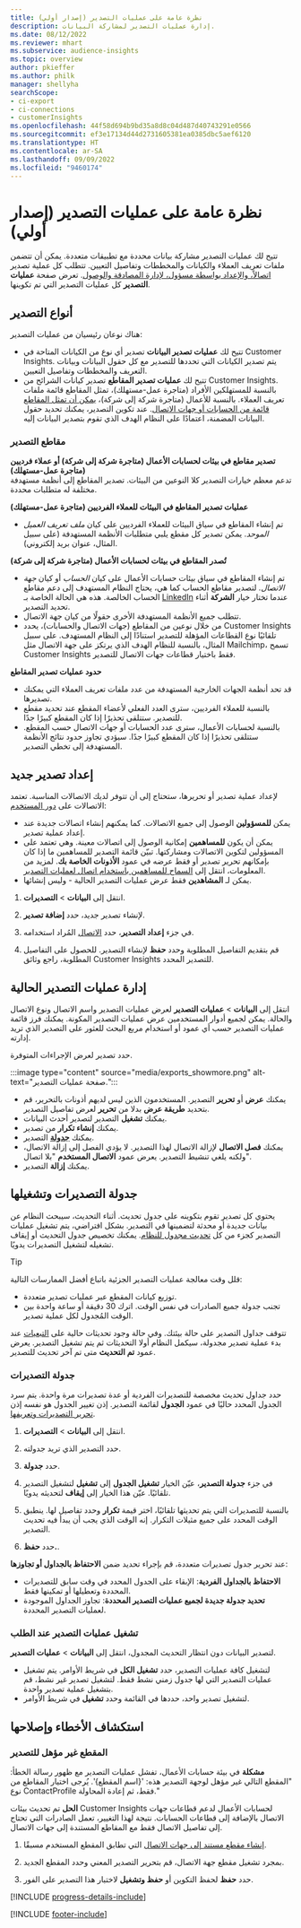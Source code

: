 ```yaml
---
title: نظرة عامة على عمليات التصدير (إصدار أولي)
description: إدارة عمليات التصدير لمشاركة البيانات.
ms.date: 08/12/2022
ms.reviewer: mhart
ms.subservice: audience-insights
ms.topic: overview
author: pkieffer
ms.author: philk
manager: shellyha
searchScope:
- ci-export
- ci-connections
- customerInsights
ms.openlocfilehash: 44f58d694b9bd35a8d8c04d487d40743291e0566
ms.sourcegitcommit: ef3e17134d44d2731605381ea0385dbc5aef6120
ms.translationtype: HT
ms.contentlocale: ar-SA
ms.lasthandoff: 09/09/2022
ms.locfileid: "9460174"
---
```

# <a name="exports-preview-overview"></a>نظرة عامة على عمليات التصدير (إصدار أولي)

 تتيح لك عمليات التصدير مشاركة بيانات محددة مع تطبيقات متعددة. يمكن أن تتضمن ملفات تعريف العملاء والكيانات والمخططات وتفاصيل التعيين. تتطلب كل عملية تصدير [اتصالاً، والإعداد بواسطة مسؤول، لإدارة المصادقة والوصول](connections.md). تعرض صفحة **عمليات التصدير** كل عمليات التصدير التي تم تكوينها.

## <a name="export-types"></a>أنواع التصدير

هناك نوعان رئيسيان من عمليات التصدير:  

- تتيح لك **عمليات تصدير البيانات** تصدير أي نوع من الكيانات المتاحة في Customer Insights. يتم تصدير الكيانات التي تحددها للتصدير مع كل حقول البيانات وبيانات التعريف والمخططات وتفاصيل التعيين.
- تتيح لك **عمليات تصدير المقاطع** تصدير كيانات الشرائح من Customer Insights. بالنسبة للمستهلكين الأفراد (متاجرة عمل-مستهلك)، تمثل المقاطع قائمة ملفات تعريف العملاء. بالنسبة للأعمال (متاجرة شركة إلى شركة)، [يمكن أن تمثل المقاطع قائمة من الحسابات أو جهات الاتصال](segment-builder.md#create-a-new-segment-with-segment-builder). عند تكوين التصدير، يمكنك تحديد حقول البيانات المضمنة، اعتمادًا على النظام الهدف الذي تقوم بتصدير البيانات إليه.

### <a name="export-segments"></a>مقاطع التصدير

**تصدير مقاطع في بيئات لحسابات الأعمال (متاجرة شركة إلى شركة) أو عملاء فرديين (متاجرة عمل-مستهلك)**  
تدعم معظم خيارات التصدير كلا النوعين من البيئات. تصدير المقاطع إلى أنظمة مستهدفة مختلفة له متطلبات محددة. 

**عمليات تصدير المقاطع في البيئات للعملاء الفرديين (متاجرة عمل-مستهلك)**  
- تم إنشاء المقاطع في سياق البيئات للعملاء الفرديين على كيان *ملف تعريف العميل الموحد*. يمكن تصدير كل مقطع يلبي متطلبات الأنظمة المستهدفة (على سبيل المثال، عنوان بريد إلكتروني).

**تُصدر المقاطع في بيئات لحسابات الأعمال (متاجرة شركة إلى شركة)**  
- تم إنشاء المقاطع في سياق بيئات حسابات الأعمال على كيان *الحساب* أو كيان *جهة الاتصال*. لتصدير مقاطع الحساب كما هي، يحتاج النظام المستهدف إلى دعم مقاطع الحساب الخالصة. هذه هي الحالة الخاصة بـ [LinkedIn](export-linkedin-ads.md) عندما تختار خيار **الشركة** أثناء تحديد التصدير.
- تتطلب جميع الأنظمة المستهدفة الأخرى حقولًا من كيان جهة الاتصال.
- من خلال نوعين من المقاطع (جهات الاتصال والحسابات)، يحدد Customer Insights تلقائيًا نوع القطاعات المؤهلة للتصدير استنادًا إلى النظام المستهدف. على سبيل المثال، بالنسبة للنظام الهدف الذي يرتكز على جهة الاتصال مثل Mailchimp، تسمح Customer Insights فقط باختيار قطاعات جهات الاتصال للتصدير.

**حدود عمليات تصدير المقاطع**  
- قد تحد أنظمة الجهات الخارجية المستهدفة من عدد ملفات تعريف العملاء التي يمكنك تصديرها. 
- بالنسبة للعملاء الفرديين، سترى العدد الفعلي لأعضاء المقطع عند تحديد مقطع للتصدير. ستتلقى تحذيرًا إذا كان المقطع كبيرًا جدًا. 
- بالنسبة لحسابات الأعمال، سترى عدد الحسابات أو جهات الاتصال حسب المقطع. ستتلقى تحذيرًا إذا كان المقطع كبيرًا جدًا. سيؤدي تجاوز حدود نتائج الأنظمة المستهدفة إلى تخطي التصدير.

## <a name="set-up-a-new-export"></a>إعداد تصدير جديد 

لإعداد عملية تصدير أو تحريرها، ستحتاج إلى أن تتوفر لديك الاتصالات المناسبة. تعتمد الاتصالات على [دور المستخدم](permissions.md):
- يمكن **للمسؤولين** الوصول إلى جميع الاتصالات. كما يمكنهم إنشاء اتصالات جديدة عند إعداد عملية تصدير.
- يمكن أن يكون **للمساهمين** إمكانية الوصول إلى اتصالات معينة. وهي تعتمد على المسؤولين لتكوين الاتصالات ومشاركتها. تبيّن قائمة التصدير للمساهمين ما إذا كان بإمكانهم تحرير تصدير أو فقط عرضه في عمود **الأذونات الخاصة بك‬**. لمزيد من المعلومات، انتقل إلى [السماح للمساهمين باستخدام اتصال لعمليات التصدير](connections.md#allow-contributors-to-use-a-connection-for-exports).
- يمكن لـ **المشاهدين** فقط عرض عمليات التصدير الحالية - وليس إنشائها.

1. انتقل إلى **البيانات** > **التصديرات**.

1. لإنشاء تصدير جديد، حدد **إضافة تصدير**.

1. في جزء **إعداد التصدير**، حدد [الاتصال](connections.md) المُراد استخدامه.

1. قم بتقديم التفاصيل المطلوبة وحدد **حفظ** لإنشاء التصدير. للحصول على التفاصيل المطلوبة، راجع وثائق Customer Insights للتصدير المحدد.

## <a name="manage-existing-exports"></a>إدارة عمليات التصدير الحالية

انتقل إلى **البيانات** > **عمليات التصدير** لعرض عمليات التصدير واسم الاتصال ونوع الاتصال والحالة. يمكن لجميع أدوار المستخدمين عرض عمليات التصدير المكونة. يمكنك فرز قائمة عمليات التصدير حسب أي عمود أو استخدام مربع البحث للعثور على التصدير الذي تريد إدارته.

حدد تصدير لعرض الإجراءات المتوفرة.

:::image type="content" source="media/exports_showmore.png" alt-text="صفحة عمليات التصدير.":::

- يمكنك **عرض** أو **تحرير** التصدير. المستخدمون الذين ليس لديهم أذونات بالتحرير، قم بتحديد **طريقة عرض** بدلا من **تحرير** لعرض تفاصيل التصدير.
- يمكنك **تشغيل** التصدير لتصدير أحدث البيانات.
- يمكنك **إنشاء تكرار** من تصدير.
- يمكنك **[جدولة](#schedule-and-run-exports)** التصدير.
- يمكنك **فصل الاتصال** لإزالة الاتصال لهذا التصدير. لا يؤدي الفصل إلى إزالة الاتصال، ولكنه يلغي تنشيط التصدير. يعرض عمود **الاتصال المستخدم** "بلا اتصال".
- يمكنك **إزالة** التصدير.

## <a name="schedule-and-run-exports"></a>جدولة التصديرات وتشغيلها

يحتوي كل تصدير تقوم بتكوينه على جدول تحديث. أثناء التحديث، سيبحث النظام عن بيانات جديدة أو محدثة لتضمينها في التصدير. بشكل افتراضي، يتم تشغيل عمليات التصدير كجزء من كل [تحديث مجدول للنظام](schedule-refresh.md). يمكنك تخصيص جدول التحديث أو إيقاف تشغيله لتشغيل التصديرات يدويًا.

> [!TIP]
> قلل وقت معالجة عمليات التصدير الجزئية باتباع أفضل الممارسات التالية:
> - توزيع كيانات المقطع عبر عمليات تصدير متعددة.
> - تجنب جدولة جميع الصادرات في نفس الوقت. اترك 30 دقيقة أو ساعة واحدة بين الوقت المُجدول لكل عملية تصدير.

تتوقف جداول التصدير على حالة بيئتك. وفي حالة وجود تحديثات حالية على [التبعيات](system.md#refresh-processes) عند بدء عملية تصدير مجدولة، سيكمل النظام أولا التحديثات ثم يتم تشغيل التصدير. يعرض عمود **تم التحديث** متى تم آخر تحديث للتصدير.

### <a name="schedule-exports"></a>جدولة التصديرات

حدد جداول تحديث مخصصة للتصديرات الفردية أو عدة تصديرات مرة واحدة. يتم سرد الجدول المحدد حاليًا في عمود **الجدول** لقائمة التصدير. إذن تغيير الجدول هو نفسه إذن [تحرير التصديرات وتعريفها](export-destinations.md#set-up-a-new-export).

1. انتقل إلى **البيانات** > **التصديرات**.

1. حدد التصدير الذي تريد جدولته.

1. حدد **جدولة**.

1. في جزء **جدولة التصدير**، عيّن الخيار **تشغيل الجدول** إلى **تشغيل** لتشغيل التصدير تلقائيًا. عيّن هذا الخيار إلى **إيقاف** لتحديثه يدويًا.

1. بالنسبة للتصديرات التي يتم تحديثها تلقائيًا، اختر قيمة **تكرار** وحدد تفاصيل لها. ينطبق الوقت المحدد على جميع مثيلات التكرار. إنه الوقت الذي يجب أن يبدأ فيه تحديث التصدير.

1. حدد **حفظ.**.

عند تحرير جدول تصديرات متعددة، قم بإجراء تحديد ضمن **الاحتفاظ بالجداول أو تجاوزها‬**:

- **الاحتفاظ بالجداول الفردية‬**: الإبقاء على الجدول المحدد في وقت سابق للتصديرات المحددة وتعطيلها أو تمكينها فقط.
- **تحديد جدولة جديدة لجميع عمليات التصدير المحددة‬**: تجاوز الجداول الموجودة لعمليات التصدير المحددة.

### <a name="run-exports-on-demand"></a>تشغيل عمليات التصدير عند الطلب

لتصدير البيانات دون انتظار التحديث المجدول، انتقل إلى **البيانات** > **عمليات التصدير**.

- لتشغيل كافة عمليات التصدير، حدد **تشغيل الكل** في شريط الأوامر. يتم تشغيل عمليات التصدير التي لها جدول زمني نشط فقط. لتشغيل تصدير غير نشط، قم بتشغيل عملية تصدير واحدة.
- لتشغيل تصدير واحد، حددها في القائمة وحدد **تشغيل** في شريط الأوامر.

## <a name="troubleshooting"></a>استكشاف الأخطاء وإصلاحها

### <a name="segment-not-eligible-for-export"></a>المقطع غير مؤهل للتصدير

**مشكلة** في بيئة حسابات الأعمال، تفشل عمليات التصدير مع ظهور رسالة الخطأ: "المقطع التالي غير مؤهل لوجهة التصدير هذه: '{اسم المقطع}'. يُرجى اختيار المقاطع من نوع ContactProfile فقط، ثم إعادة المحاولة."

**الحل** تم تحديث بيئات Customer Insights لحسابات الأعمال لدعم قطاعات جهات الاتصال بالإضافة إلى قطاعات الحسابات. نتيجة لهذا التغيير، تعمل الصادرات التي تحتاج إلى تفاصيل الاتصال فقط مع المقاطع المستندة إلى جهات الاتصال.

1. [إنشاء مقطع مستند إلى جهات الاتصال](segment-builder.md) التي تطابق المقطع المستخدم مسبقًا.

1. بمجرد تشغيل مقطع جهة الاتصال، قم بتحرير التصدير المعني وحدد المقطع الجديد.

1. حدد **حفظ** لحفظ التكوين أو **حفظ وتشغيل** لاختبار هذا التصدير على الفور.

[!INCLUDE [progress-details-include](includes/progress-details-pane.md)]


[!INCLUDE [footer-include](includes/footer-banner.md)]
